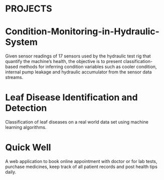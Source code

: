# PROJECTS

# Condition-Monitoring-in-Hydraulic-System
Given sensor readings of 17 sensors used by the hydraulic test rig that quantify the machine’s health, the objective is to present classification-based methods for inferring condition variables such as cooler condition, internal pump leakage and hydraulic accumulator from the sensor data streams.

# Leaf Disease Identification and Detection  
Classification of leaf diseases on a real world data set using machine learning algorithms.

# Quick Well
A web application to book online appointment with doctor or for lab tests, purchase medicines, keep track of all patient records and post health tips daily.

